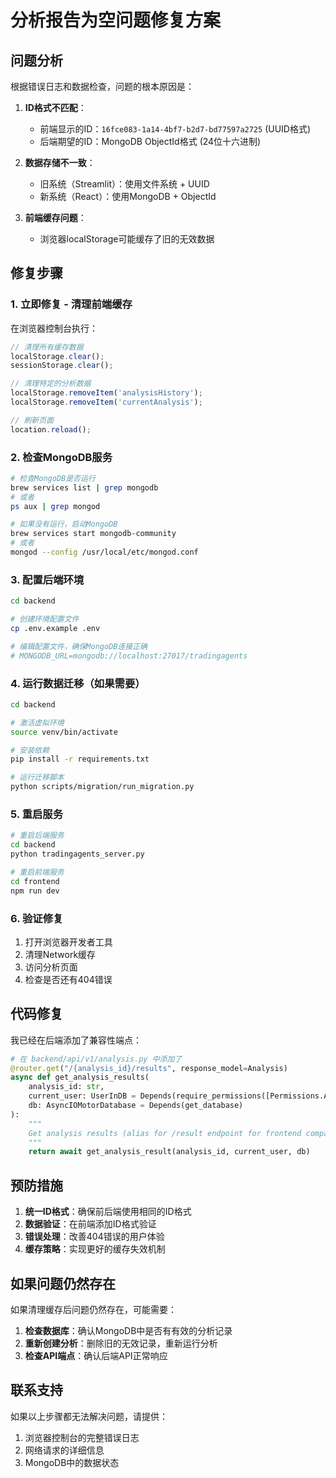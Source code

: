 # 分析报告为空问题修复方案

## 问题分析

根据错误日志和数据检查，问题的根本原因是：

1. **ID格式不匹配**：
   - 前端显示的ID：`16fce083-1a14-4bf7-b2d7-bd77597a2725` (UUID格式)
   - 后端期望的ID：MongoDB ObjectId格式 (24位十六进制)

2. **数据存储不一致**：
   - 旧系统（Streamlit）：使用文件系统 + UUID
   - 新系统（React）：使用MongoDB + ObjectId

3. **前端缓存问题**：
   - 浏览器localStorage可能缓存了旧的无效数据

## 修复步骤

### 1. 立即修复 - 清理前端缓存

在浏览器控制台执行：
```javascript
// 清理所有缓存数据
localStorage.clear();
sessionStorage.clear();

// 清理特定的分析数据
localStorage.removeItem('analysisHistory');
localStorage.removeItem('currentAnalysis');

// 刷新页面
location.reload();
```

### 2. 检查MongoDB服务

```bash
# 检查MongoDB是否运行
brew services list | grep mongodb
# 或者
ps aux | grep mongod

# 如果没有运行，启动MongoDB
brew services start mongodb-community
# 或者
mongod --config /usr/local/etc/mongod.conf
```

### 3. 配置后端环境

```bash
cd backend

# 创建环境配置文件
cp .env.example .env

# 编辑配置文件，确保MongoDB连接正确
# MONGODB_URL=mongodb://localhost:27017/tradingagents
```

### 4. 运行数据迁移（如果需要）

```bash
cd backend

# 激活虚拟环境
source venv/bin/activate

# 安装依赖
pip install -r requirements.txt

# 运行迁移脚本
python scripts/migration/run_migration.py
```

### 5. 重启服务

```bash
# 重启后端服务
cd backend
python tradingagents_server.py

# 重启前端服务
cd frontend
npm run dev
```

### 6. 验证修复

1. 打开浏览器开发者工具
2. 清理Network缓存
3. 访问分析页面
4. 检查是否还有404错误

## 代码修复

我已经在后端添加了兼容性端点：

```python
# 在 backend/api/v1/analysis.py 中添加了
@router.get("/{analysis_id}/results", response_model=Analysis)
async def get_analysis_results(
    analysis_id: str,
    current_user: UserInDB = Depends(require_permissions([Permissions.ANALYSIS_READ])),
    db: AsyncIOMotorDatabase = Depends(get_database)
):
    """
    Get analysis results (alias for /result endpoint for frontend compatibility)
    """
    return await get_analysis_result(analysis_id, current_user, db)
```

## 预防措施

1. **统一ID格式**：确保前后端使用相同的ID格式
2. **数据验证**：在前端添加ID格式验证
3. **错误处理**：改善404错误的用户体验
4. **缓存策略**：实现更好的缓存失效机制

## 如果问题仍然存在

如果清理缓存后问题仍然存在，可能需要：

1. **检查数据库**：确认MongoDB中是否有有效的分析记录
2. **重新创建分析**：删除旧的无效记录，重新运行分析
3. **检查API端点**：确认后端API正常响应

## 联系支持

如果以上步骤都无法解决问题，请提供：
1. 浏览器控制台的完整错误日志
2. 网络请求的详细信息
3. MongoDB中的数据状态